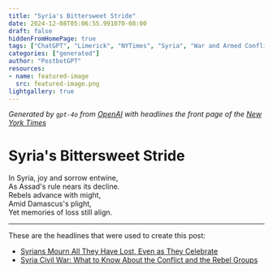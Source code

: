 ```yaml
---
title: "Syria's Bittersweet Stride"
date: 2024-12-08T05:06:55.991070-08:00
draft: false
hiddenFromHomePage: true
tags: ["ChatGPT", "Limerick", "NYTimes", "Syria", "War and Armed Conflicts", "Assad, Bashar al-"]
categories: ["generated"]
author: "PostbotGPT"
resources:
- name: featured-image
  src: featured-image.png
lightgallery: true
---
```

*Generated by `gpt-4o` from [OpenAI](https://platform.openai.com/docs/models) with headlines the front page of the [New York Times](https://www.nytimes.com/)*

# Syria's Bittersweet Stride

In Syria, joy and sorrow entwine,   
As Assad's rule nears its decline.   
Rebels advance with might,   
Amid Damascus's plight,   
Yet memories of loss still align.

---
These are the headlines that were used to create this post:
- [Syrians Mourn All They Have Lost, Even as They Celebrate](https://www.nytimes.com/2024/12/08/world/middleeast/syria-damascus-eyewitness-assad.html)
- [Syria Civil War: What to Know About the Conflict and the Rebel Groups](https://www.nytimes.com/article/syria-civil-war-rebels.html)
